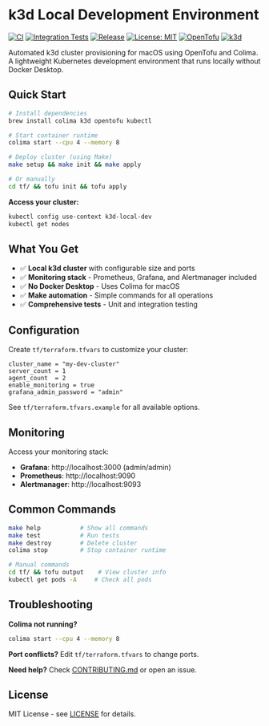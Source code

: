 # k3d Local Development Environment

[![CI](https://github.com/idvoretskyi/k3d-local/workflows/CI/badge.svg)](https://github.com/idvoretskyi/k3d-local/actions/workflows/ci.yml)
[![Integration Tests](https://github.com/idvoretskyi/k3d-local/workflows/Integration%20Tests/badge.svg)](https://github.com/idvoretskyi/k3d-local/actions/workflows/integration.yml)
[![Release](https://github.com/idvoretskyi/k3d-local/workflows/Release/badge.svg)](https://github.com/idvoretskyi/k3d-local/actions/workflows/release.yml)
[![License: MIT](https://img.shields.io/badge/License-MIT-yellow.svg)](https://opensource.org/licenses/MIT)
[![OpenTofu](https://img.shields.io/badge/OpenTofu-%E2%89%A5%201.0-blue.svg)](https://opentofu.org/)
[![k3d](https://img.shields.io/badge/k3d-%E2%89%A5%205.0-green.svg)](https://k3d.io/)

Automated k3d cluster provisioning for macOS using OpenTofu and Colima. A lightweight Kubernetes development environment that runs locally without Docker Desktop.

## Quick Start

```bash
# Install dependencies
brew install colima k3d opentofu kubectl

# Start container runtime
colima start --cpu 4 --memory 8

# Deploy cluster (using Make)
make setup && make init && make apply

# Or manually
cd tf/ && tofu init && tofu apply
```

**Access your cluster:**
```bash
kubectl config use-context k3d-local-dev
kubectl get nodes
```

## What You Get

- ✅ **Local k3d cluster** with configurable size and ports
- ✅ **Monitoring stack** - Prometheus, Grafana, and Alertmanager included  
- ✅ **No Docker Desktop** - Uses Colima for macOS
- ✅ **Make automation** - Simple commands for all operations
- ✅ **Comprehensive tests** - Unit and integration testing

## Configuration

Create `tf/terraform.tfvars` to customize your cluster:

```hcl
cluster_name = "my-dev-cluster"
server_count = 1
agent_count  = 2
enable_monitoring = true
grafana_admin_password = "admin"
```

See `tf/terraform.tfvars.example` for all available options.

## Monitoring

Access your monitoring stack:

- **Grafana**: http://localhost:3000 (admin/admin)
- **Prometheus**: http://localhost:9090
- **Alertmanager**: http://localhost:9093

## Common Commands

```bash
make help           # Show all commands
make test           # Run tests  
make destroy        # Delete cluster
colima stop         # Stop container runtime

# Manual commands
cd tf/ && tofu output    # View cluster info
kubectl get pods -A     # Check all pods
```

## Troubleshooting

**Colima not running?**
```bash
colima start --cpu 4 --memory 8
```

**Port conflicts?** Edit `tf/terraform.tfvars` to change ports.

**Need help?** Check [CONTRIBUTING.md](CONTRIBUTING.md) or open an issue.

## License

MIT License - see [LICENSE](LICENSE) for details.